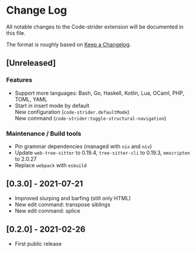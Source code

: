 # Change Log

All notable changes to the Code-strider extension will be documented in this file.

The format is roughly based on [Keep a Changelog](https://keepachangelog.com/).

## [Unreleased]

### Features

- Support more languages: Bash, Go, Haskell, Kotlin, Lua, OCaml, PHP, TOML, YAML
- Start in insert mode by default  
  New configuration (`code-strider.defaultMode`)  
  New command (`code-strider:toggle-structural-navigation`)  

### Maintenance / Build tools

- Pin grammar dependencies (managed with `nix` and `niv`)
- Update `web-tree-sitter` to 0.19.4, `tree-sitter-cli` to 0.19.3, `emscripten` to 2.0.27
- Replace `webpack` with `esbuild`

## [0.3.0] - 2021-07-21

- Improved slurping and barfing (still only HTML)
- New edit command: transpose siblings
- New edit command: splice

## [0.2.0] - 2021-02-26

- First public release
